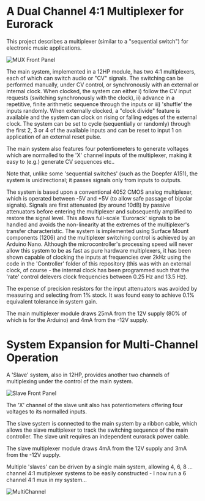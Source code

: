 # A Dual Channel 4:1 Multiplexer for Eurorack

This project describes a multiplexer (similar to a "sequential switch") for electronic music applications.

![MUX Front Panel](https://user-images.githubusercontent.com/3152962/222978851-0f6b30ae-8034-4069-99ba-0095303d9603.jpg)

The main system, implemented in a 12HP module, has two 4:1 multiplexers, each of which can switch audio or "CV" signals. The switching can be performed manually, under CV control, or synchronously with an external or internal clock. When clocked, the system can either i) follow the CV input requests (switching synchronously with the clock), ii) advance in a repetitive, finite arithmetic sequence through the inputs or iii) 'shuffle' the inputs randomly. When externally clocked, a "clock divide" feature is available and the system can clock on rising or falling edges of the external clock. The system can be set to cycle (sequentially or randomly) through the first 2, 3 or 4 of the available inputs and can be reset to input 1 on application of an external reset pulse.

The main system also features four potentiometers to generate voltages which are normalled to the 'X' channel inputs of the multiplexer, making it easy to (e.g.) generate CV sequences etc..

Note that, unlike some 'sequential switches' (such as the Doepfer A151), the system is unidirectional; it passes signals only from inputs to outputs. 

The system is based upon a conventional  4052 CMOS analog multiplexer, which is operated between -5V and +5V (to allow safe passage of bipolar signals). Signals are first attenuated (by around 10dB) by passive attenuators before entering the multiplexer and subsequently amplified to restore the signal level. This allows full-scale 'Eurorack' signals to be handled and avoids the non-linearity at the extremes of the multiplexer's transfer characteristic. The system is implemented using Surface Mount components (1206) and the multiplexer switching control is achieved by an Arduino Nano. Although the microcontroller's processing speed will never allow this system to be as fast as pure hardware multiplexers, it has been shown capable of clocking the inputs at frequencies over 2kHz using the code in the 'Controller' folder of this repository (this was with an external clock, of course - the internal clock has been programmed such that the 'rate' control delevers clock frequencies between 0.25 Hz and 13.5 Hz).

The expense of precision resistors for the input attenuators was avoided by measuring and selecting from 1% stock. It was found easy to achieve 0.1% equivalent tolerance in system gain.   

The main multiplexer module draws 25mA from the 12V supply (80% of which is for the Arduino) and 4mA from the -12V supply.

# System Expansion for Multi-Channel Operation

A 'Slave' system, also in 12HP, provides another two channels of multiplexing under the control of the main system. 

![Slave Front Panel](https://user-images.githubusercontent.com/3152962/222979064-0ddcff23-9f6a-4de9-9029-83d069f950eb.jpg)

The 'X' channel of the slave unit also has potentiometers offering four voltages to its normalled inputs. 

The slave system is connected to the main system by a ribbon cable, which allows the slave multiplexer to track the switching sequence of the main controller. The slave unit requires an independent eurorack power cable. 

The slave multiplexer module draws 4mA from the 12V supply and 3mA from the -12V supply.

Multiple 'slaves' can be driven by a single main system, allowing 4, 6, 8 ... channel 4:1 mutiplexer systems to be easily constructed - I now run a 6 channel 4:1 mux in my system...

![MultiChannel](https://github.com/m0xpd/4-1-Mux-for-Eurorack/assets/3152962/db34bb32-4c8c-4d36-896e-9a7ef4184a69)

